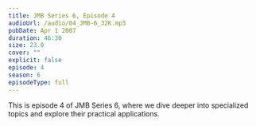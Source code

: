 ```yaml
---
title: JMB Series 6, Episode 4
audioUrl: /audio/04_JMB-6_32K.mp3
pubDate: Apr 1 2007
duration: 46:30
size: 23.0
cover: ""
explicit: false
episode: 4
season: 6
episodeType: full
---
```

This is episode 4 of JMB Series 6, where we dive deeper into specialized topics and explore their practical applications.

